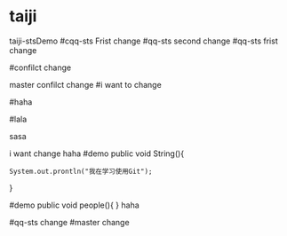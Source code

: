 # taiji
taiji-stsDemo
#cqq-sts Frist change
#qq-sts second change
#qq-sts frist change

#confilct change

master confilct change
#i want to change

#haha

#lala


sasa

i want change
haha
#demo public void String(){

 	System.out.prontln("我在学习使用Git");
}

#demo public void people(){ }
haha

#qq-sts change
#master change

